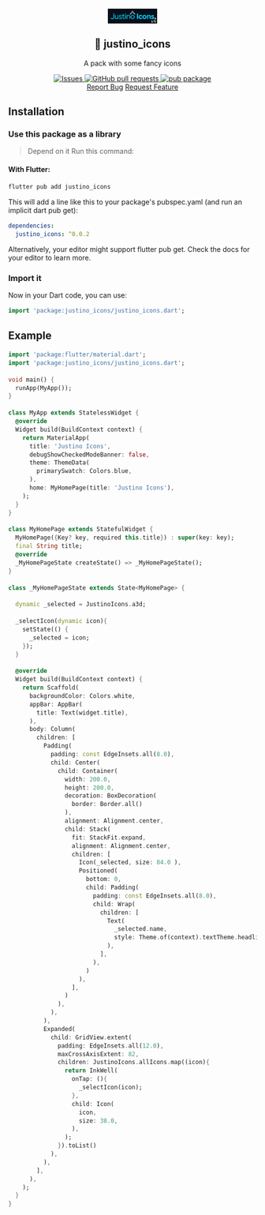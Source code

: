 <p align="center">
 <img width="100px" src="https://raw.githubusercontent.com/rafaeljustinox/flutter_justino_icons/main/.github/images/repo_icon.png" align="center" alt=":package: shell-script-boilerplate" />
 <h2 align="center">🎨 justino_icons</h2>
 <p align="center">A pack with some fancy icons</p>
</p>

  <p align="center">
    <a href="https://github.com/rafaeljustinox/flutter_justino_icons/issues">
      <img alt="Issues" src="https://img.shields.io/github/issues/rafaeljustinox/flutter_justino_icons?style=flat&color=336791" />
    </a>
    <a href="https://github.com/rafaeljustinox/flutter_justino_icons/pulls">
      <img alt="GitHub pull requests" src="https://img.shields.io/github/issues-pr/rafaeljustinox/flutter_justino_icons?style=flat&color=336791" />
    </a>
    <a href="https://pub.dev/packages/justino_icons">
      <img alt="pub package" src="https://img.shields.io/pub/v/justino_icons.svg" />
    </a>
    <br />
  <a href="https://github.com/rafaeljustinox/flutter_justino_icons/issues/new/choose">Report Bug</a>
  <a href="https://github.com/rafaeljustinox/flutter_justino_icons/new/choose">Request Feature</a>
  </p>

## Installation

### Use this package as a library

> Depend on it Run this command:

#### With Flutter:

```bash
flutter pub add justino_icons
```

This will add a line like this to your package's pubspec.yaml (and run an implicit dart pub get):

```yaml
dependencies:
  justino_icons: ^0.0.2
```

Alternatively, your editor might support flutter pub get. Check the docs for your editor to learn more.

### Import it

Now in your Dart code, you can use:

```dart
import 'package:justino_icons/justino_icons.dart';
```

## Example

```dart
import 'package:flutter/material.dart';
import 'package:justino_icons/justino_icons.dart';

void main() {
  runApp(MyApp());
}

class MyApp extends StatelessWidget {
  @override
  Widget build(BuildContext context) {
    return MaterialApp(
      title: 'Justino Icons',
      debugShowCheckedModeBanner: false,
      theme: ThemeData(
        primarySwatch: Colors.blue,
      ),
      home: MyHomePage(title: 'Justino Icons'),
    );
  }
}

class MyHomePage extends StatefulWidget {
  MyHomePage({Key? key, required this.title}) : super(key: key);
  final String title;
  @override
  _MyHomePageState createState() => _MyHomePageState();
}

class _MyHomePageState extends State<MyHomePage> {

  dynamic _selected = JustinoIcons.a3d;

  _selectIcon(dynamic icon){
    setState(() {
      _selected = icon;
    });
  }

  @override
  Widget build(BuildContext context) {
    return Scaffold(
      backgroundColor: Colors.white,
      appBar: AppBar(
        title: Text(widget.title),
      ),
      body: Column(
        children: [
          Padding(
            padding: const EdgeInsets.all(8.0),
            child: Center(
              child: Container(
                width: 200.0,
                height: 200.0,
                decoration: BoxDecoration(
                  border: Border.all()
                ),
                alignment: Alignment.center,
                child: Stack(
                  fit: StackFit.expand,
                  alignment: Alignment.center,
                  children: [
                    Icon(_selected, size: 84.0 ),
                    Positioned(
                      bottom: 0,
                      child: Padding(
                        padding: const EdgeInsets.all(8.0),
                        child: Wrap(
                          children: [
                            Text(
                              _selected.name,
                              style: Theme.of(context).textTheme.headline6,
                            ),
                          ],
                        ),
                      )
                    ),
                  ],
                )
              ),
            ),
          ),
          Expanded(
            child: GridView.extent(
              padding: EdgeInsets.all(12.0),
              maxCrossAxisExtent: 82,
              children: JustinoIcons.allIcons.map((icon){
                return InkWell(
                  onTap: (){
                    _selectIcon(icon);
                  },
                  child: Icon(
                    icon,
                    size: 38.0,
                  ),
                );
              }).toList()
            ),
          ),
        ],
      ),
    );
  }
}
```
